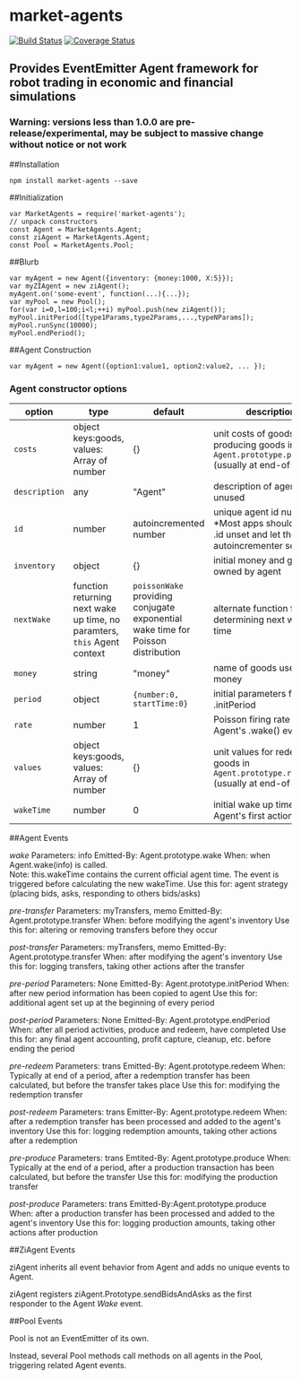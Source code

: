 market-agents
====

[![Build Status](https://travis-ci.org/DrPaulBrewer/market-agents.svg?branch=master)](https://travis-ci.org/DrPaulBrewer/market-agents)
[![Coverage Status](https://coveralls.io/repos/github/DrPaulBrewer/market-agents/badge.svg?branch=master)](https://coveralls.io/github/DrPaulBrewer/market-agents?branch=master)


## Provides EventEmitter Agent framework for robot trading in economic and financial simulations

### Warning: versions less than 1.0.0 are pre-release/experimental, may be subject to massive change without notice or not work 

##Installation

    npm install market-agents --save

##Initialization

    var MarketAgents = require('market-agents');
    // unpack constructors
    const Agent = MarketAgents.Agent;
    const ziAgent = MarketAgents.Agent;
    const Pool = MarketAgents.Pool;
 
##Blurb

    var myAgent = new Agent({inventory: {money:1000, X:5}});
    var myZIAgent = new ziAgent();
    myAgent.on('some-event', function(...){...});
    var myPool = new Pool();
    for(var i=0,l=100;i<l;++i) myPool.push(new ziAgent());
    myPool.initPeriod([type1Params,type2Params,...,typeNParams]);
    myPool.runSync(10000); 
    myPool.endPeriod();

##Agent Construction
    
    var myAgent = new Agent({option1:value1, option2:value2, ... });

### Agent constructor options


| option | type | default | description |
|--------|------|---------|-------------|
|`costs`| object keys:goods, values: Array of number | {} | unit costs of goods for producing goods in `Agent.prototype.produce()` (usually at end-of-period) |  
|`description`| any | "Agent" | description of agent, unused |
| `id` | number | autoincremented number | unique agent id number. *Most apps should leave .id unset and let the autoincrementer set it * |
|`inventory`| object | {} | initial money and goods owned by agent |
|`nextWake`| function returning next wake up time, no paramters, `this` Agent context | `poissonWake` providing conjugate exponential wake time for Poisson distribution |  alternate function for determining next wake time |
|`money`| string | "money" | name of goods used as money |
|`period`| object | `{number:0, startTime:0}` | initial parameters for .initPeriod |
|`rate`| number | 1 | Poisson firing rate of Agent's .wake() events |
|`values`| object keys:goods, values: Array of number | {} | unit values for redeeming goods in `Agent.prototype.redeem()` (usually at end-of-period) |
|`wakeTime`| number | 0 | initial wake up time for Agent's first action|




##Agent Events

*wake*
Parameters: info
Emitted-By: Agent.prototype.wake
When: when Agent.wake(info) is called.  
Note: this.wakeTime contains the current official agent time.  The event is triggered before calculating the new wakeTime.
Use this for: agent strategy (placing bids, asks, responding to others bids/asks)

*pre-transfer*
Parameters: myTransfers, memo
Emitted-By: Agent.prototype.transfer
When: before modifying the agent's inventory
Use this for: altering or removing transfers before they occur

*post-transfer*
Parameters: myTransfers, memo
Emitted-By: Agent.prototype.transfer
When: after modifying the agent's inventory
Use this for: logging transfers, taking other actions after the transfer

*pre-period*
Parameters: None
Emitted-By: Agent.prototype.initPeriod
When: after new period information has been copied to agent
Use this for:  additional agent set up at the beginning of every period

*post-period*
Parameters: None
Emitted-By: Agent.prototype.endPeriod
When: after all period activities, produce and redeem, have completed
Use this for: any final agent accounting, profit capture, cleanup, etc. before ending the period

*pre-redeem*
Parameters: trans
Emitted-By: Agent.prototype.redeem
When: Typically at end of a period, after a redemption transfer has been calculated, but before the transfer takes place
Use this for: modifying the redemption transfer

*post-redeem*
Parameters: trans
Emitter-By: Agent.prototype.redeem
When: after a redemption transfer has been processed and added to the agent's inventory
Use this for: logging redemption amounts, taking other actions after a redemption

*pre-produce*
Parameters: trans
Emtited-By: Agent.prototype.produce
When: Typically at the end of a period, after a production transaction has been calculated, but before the transfer
Use this for: modifying the production transfer 

*post-produce*
Parameters: trans
Emitted-By:Agent.prototype.produce
When: after a production transfer has been processed and added to the agent's inventory
Use this for: logging production amounts, taking other actions after production

##ZiAgent Events

ziAgent inherits all event behavior from Agent and adds no unique events to Agent.

ziAgent registers ziAgent.Prototype.sendBidsAndAsks as the first responder to the Agent *Wake* event.


##Pool Events

Pool is not an EventEmitter of its own.  

Instead, several Pool methods call methods on all agents in the Pool, triggering related Agent events.



